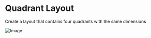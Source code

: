 # Quadrant Layout
Create a layout that contains four quadrants with the same dimensions

![Image](https://i.imgur.com/HJ5e45Xl.png)

